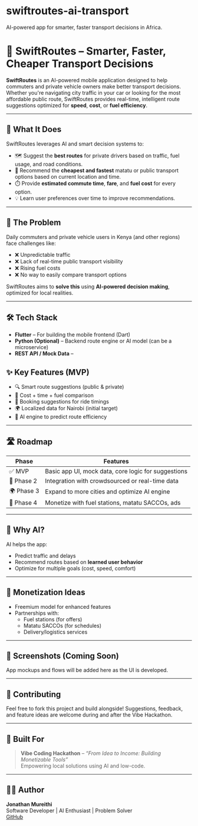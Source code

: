 # swiftroutes-ai-transport
AI-powered app for smarter, faster transport decisions in Africa.

# 🚀 SwiftRoutes – Smarter, Faster, Cheaper Transport Decisions

**SwiftRoutes** is an AI-powered mobile application designed to help commuters and private vehicle owners make better transport decisions. Whether you're navigating city traffic in your car or looking for the most affordable public route, SwiftRoutes provides real-time, intelligent route suggestions optimized for **speed**, **cost**, or **fuel efficiency**.

---

## 📱 What It Does

SwiftRoutes leverages AI and smart decision systems to:

- 🗺️ Suggest the **best routes** for private drivers based on traffic, fuel usage, and road conditions.
- 🚌 Recommend the **cheapest and fastest** matatu or public transport options based on current location and time.
- ⏱️ Provide **estimated commute time**, **fare**, and **fuel cost** for every option.
- 💡 Learn user preferences over time to improve recommendations.

---

## 🎯 The Problem

Daily commuters and private vehicle users in Kenya (and other regions) face challenges like:

- ❌ Unpredictable traffic
- ❌ Lack of real-time public transport visibility
- ❌ Rising fuel costs
- ❌ No way to easily compare transport options

SwiftRoutes aims to **solve this** using **AI-powered decision making**, optimized for local realities.

---

## 🛠️ Tech Stack

- **Flutter** – For building the mobile frontend (Dart)
- **Python (Optional)** – Backend route engine or AI model (can be a microservice)
- **REST API / Mock Data** –

## ✨ Key Features (MVP)

- 🔍 Smart route suggestions (public & private)
- 💸 Cost + time + fuel comparison
- 📅 Booking suggestions for ride timings
- 🌍 Localized data for Nairobi (initial target)
- 🧠 AI engine to predict route efficiency

---

## 🛣️ Roadmap

| Phase | Features |
|-------|----------|
| ✅ MVP  | Basic app UI, mock data, core logic for suggestions |
| 🔄 Phase 2 | Integration with crowdsourced or real-time data |
| 🌍 Phase 3 | Expand to more cities and optimize AI engine |
| 🤝 Phase 4 | Monetize with fuel stations, matatu SACCOs, ads |

---

## 🧠 Why AI?

AI helps the app:
- Predict traffic and delays
- Recommend routes based on **learned user behavior**
- Optimize for multiple goals (cost, speed, comfort)

---

## 💼 Monetization Ideas

- Freemium model for enhanced features
- Partnerships with:
  - Fuel stations (for offers)
  - Matatu SACCOs (for schedules)
  - Delivery/logistics services

---

## 📸 Screenshots (Coming Soon)

App mockups and flows will be added here as the UI is developed.

---

## 🙌 Contributing

Feel free to fork this project and build alongside! Suggestions, feedback, and feature ideas are welcome during and after the Vibe Hackathon.

---

## 🏁 Built For

> **Vibe Coding Hackathon** – *“From Idea to Income: Building Monetizable Tools”*  
> Empowering local solutions using AI and low-code.

---

## 👨‍💻 Author

**Jonathan Mureithi**  
Software Developer | AI Enthusiast | Problem Solver    
[GitHub](https://github.com/jonathanmureithi)
